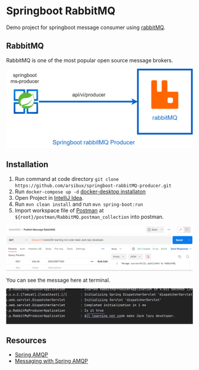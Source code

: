 # Springboot RabbitMQ

Demo project for springboot message consumer using [rabbitMQ](https://www.rabbitmq.com/).

## RabbitMQ

RabbitMQ is one of the most popular open source message brokers.

![rabbitMQ producer service](https://github.com/arsibux/springboot-rabbitMQ-producer/blob/main/draw_io/rabbitmq-producer.drawio.png "rabbitMQ producer service")

## Installation

1. Run command at code directory `git clone https://github.com/arsibux/springboot-rabbitMQ-producer.git`
2. Run `docker-compose up -d` [docker-desktop installaton](https://docs.docker.com/desktop/)
3. Open Project in [IntelliJ Idea](https://www.jetbrains.com/idea/download/).
4. Run `mvn clean install` and run `mvn spring-boot:run`
5. Import workspace file of [Postman](https://www.postman.com/downloads/)
   at `${root}/postman/RabbitMQ.postman_collection` into postman.

![postman-api-call](https://github.com/arsibux/springboot-rabbitMQ-producer/blob/main/docs/img/postman-api-call.png "postman-api-call")

You can see the message here at terminal.

![terminal](https://github.com/arsibux/springboot-rabbitMQ-producer/blob/main/docs/img/terminal.png "terminal")


## Resources

* [Spring AMQP](https://spring.io/projects/spring-amqp#overview)
* [Messaging with Spring AMQP](https://www.baeldung.com/spring-amqp)